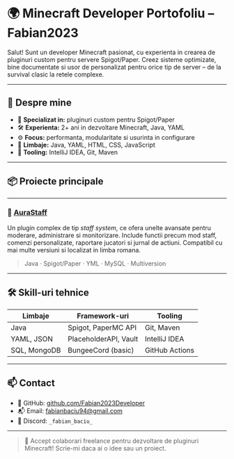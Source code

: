 # 🌍 Minecraft Developer Portofoliu – Fabian2023

Salut! Sunt un developer Minecraft pasionat, cu experienta in crearea de pluginuri custom pentru servere Spigot/Paper. Creez sisteme optimizate, bine documentate si usor de personalizat pentru orice tip de server – de la survival clasic la retele complexe.

---

## 🧩 Despre mine

- 🎯 **Specializat in:** pluginuri custom pentru Spigot/Paper
- 🛠️ **Experienta:** 2+ ani in dezvoltare Minecraft, Java, YAML
- ⚙️ **Focus:** performanta, modularitate si usurinta in configurare
- 📘 **Limbaje:** Java, YAML, HTML, CSS, JavaScript
- 🧠 **Tooling:** IntelliJ IDEA, Git, Maven

---

## 📦 Proiecte principale

---

### 🔹 [AuraStaff](https://github.com/Fabian2023Developer/portofoliu/AuraStaff)
Un plugin complex de tip *staff system*, ce ofera unelte avansate pentru moderare, administrare si monitorizare. Include functii precum mod staff, comenzi personalizate, raportare jucatori si jurnal de actiuni. Compatibil cu mai multe versiuni si localizat in limba romana.

> Java · Spigot/Paper · YML · MySQL · Multiversion

---

## 🛠️ Skill-uri tehnice

| Limbaje | Framework-uri | Tooling |
|--------|----------------|---------|
| Java | Spigot, PaperMC API | Git, Maven |
| YAML, JSON | PlaceholderAPI, Vault | IntelliJ IDEA |
| SQL, MongoDB | BungeeCord (basic) | GitHub Actions |

---

## 📫 Contact

- 💼 GitHub: [github.com/Fabian2023Developer](https://github.com/Fabian2023Developer)
- 📬 Email: fabianbaciu94@gmail.com
- 💬 Discord: `_fabian_baciu_`

---

> 🤝 Accept colaborari freelance pentru dezvoltare de pluginuri Minecraft! Scrie-mi daca ai o idee sau un proiect.
